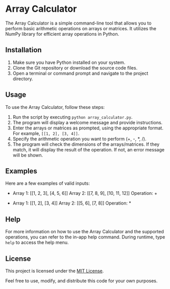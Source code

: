 # Array Calculator

The Array Calculator is a simple command-line tool that allows you to perform basic arithmetic operations on arrays or matrices. It utilizes the NumPy library for efficient array operations in Python.

## Installation

1. Make sure you have Python installed on your system.
2. Clone the Git repository or download the source code files.
3. Open a terminal or command prompt and navigate to the project directory.

## Usage

To use the Array Calculator, follow these steps:

1. Run the script by executing `python array_calculator.py`.
2. The program will display a welcome message and provide instructions.
3. Enter the arrays or matrices as prompted, using the appropriate format. For example, `[[1, 2], [3, 4]]`.
4. Specify the arithmetic operation you want to perform (+, -, *, /).
5. The program will check the dimensions of the arrays/matrices. If they match, it will display the result of the operation. If not, an error message will be shown.

## Examples

Here are a few examples of valid inputs:

- Array 1: [[1, 2, 3], [4, 5, 6]]
  Array 2: [[7, 8, 9], [10, 11, 12]]
  Operation: +

- Array 1: [[1, 2], [3, 4]]
  Array 2: [[5, 6], [7, 8]]
  Operation: *

## Help

For more information on how to use the Array Calculator and the supported operations, you can refer to the in-app help command. During runtime, type `help` to access the help menu.

## License

This project is licensed under the [MIT License](LICENSE).

Feel free to use, modify, and distribute this code for your own purposes.
